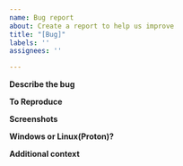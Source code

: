 ```yaml
---
name: Bug report
about: Create a report to help us improve
title: "[Bug]"
labels: ''
assignees: ''

---
```


**Describe the bug**

**To Reproduce**

**Screenshots**

**Windows or Linux(Proton)?**

**Additional context**
